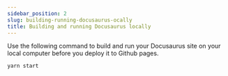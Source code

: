```yaml
---
sidebar_position: 2
slug: building-running-docusaurus-ocally
title: Building and running Docusaurus locally
---
```


Use the following command to build and run your Docusaurus site on your local computer before you deploy it to Github pages.

```bash
yarn start